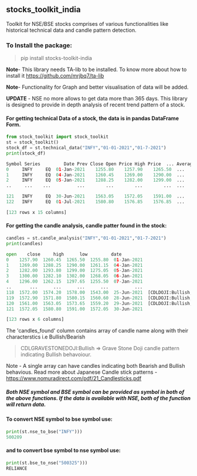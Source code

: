 ## stocks_toolkit_india
Toolkit for NSE/BSE stocks comprises of various functionalities like historical technical data and candle pattern detection.

### To Install the package: 
>pip install stocks-toolkit-india


**Note**- This library needs TA-lib to be installed. To know more about how to install it  https://github.com/mrjbq7/ta-lib

**Note**- Functionality for Graph and better visualisation of data will be added.

**UPDATE** - NSE no more allows to get data more than 365 days. This library is designed to provide in depth analysis of recent trend pattern of a stock. 

#### For getting technical Data of a stock, the data is in pandas DataFrame Form.
```python 
from stock_toolkit import stock_toolkit
st = stock_toolkit()
stock_df = st.technical_data("INFY","01-01-2021","01-7-2021")
print(stock_df)

Symbol Series         Date Prev Close Open Price High Price  ... Average Price Total Traded Quantity        Turnover No. of Trades  Deliverable Qty % Dly Qt to Traded Qty
0     INFY     EQ  01-Jan-2021    1255.80    1257.90    1265.50  ...       1261.66             4253550.0   5366530407.75       97445.0        1089987.0                  25.63
1     INFY     EQ  04-Jan-2021    1260.45    1269.00    1290.00  ...       1278.28             7208454.0   9214400329.00      189946.0        3343139.0                  46.38
2     INFY     EQ  05-Jan-2021    1288.25    1282.00    1299.00  ...       1289.82             8145280.0  10505964474.35      168537.0        3346702.0                  41.09
..     ...    ...          ...        ...        ...        ...  ...           ...                   ...             ...           ...              ...                    ...

121   INFY     EQ  30-Jun-2021    1563.05    1572.05    1591.00  ...       1582.44             6058722.0   9587562981.95      167938.0        3226132.0                  53.25
122   INFY     EQ  01-Jul-2021    1580.80    1576.85    1576.85  ...       1565.56             4814317.0   7537112360.90      150925.0        2996603.0                  62.24

[123 rows x 15 columns]
```

#### For getting the candle analysis, candle patter found in the stock:
```python
candles = st.candle_analysis("INFY","01-01-2021","01-7-2021")
print(candles)

open    close     high      low         date                                      candles_found
0    1257.90  1260.45  1265.50  1255.80  01-Jan-2021                                                 []
1    1269.00  1288.25  1290.00  1261.15  04-Jan-2021                                                 []
2    1282.00  1293.80  1299.00  1275.05  05-Jan-2021                                                 []
3    1300.00  1282.10  1302.00  1268.05  06-Jan-2021                                                 []
4    1296.00  1262.15  1297.65  1255.50  07-Jan-2021                                                 []
..       ...      ...      ...      ...          ...                                                ...
118  1572.00  1574.20  1578.00  1543.00  25-Jun-2021  [CDLDOJI:Bullish, CDLDOJISTAR:Bearish, CDLLONG...
119  1572.90  1571.80  1580.15  1560.60  28-Jun-2021  [CDLDOJI:Bullish, CDLHIGHWAVE:Bearish, CDLLONG...
120  1561.00  1563.05  1573.65  1559.20  29-Jun-2021  [CDLDOJI:Bullish, CDLGRAVESTONEDOJI:Bullish, C...
121  1572.05  1580.80  1591.00  1572.05  30-Jun-2021                          [CDLSHOOTINGSTAR:Bearish]

[123 rows x 6 columns]                                      
```

The 'candles_found' column contains array of candle name along with their characterstics i.e Bullish/Bearish
>CDLGRAVESTONEDOJI:Bullish => Grave Stone Doji candle pattern indicating Bullish behavoiour.

Note - A single array can have candles indicating both Bearish and Bullish behavious. Read more about Japanese Candle stick patterns - https://www.nomuradirect.com/pdf/21_Candlesticks.pdf



##### Both NSE symbol and BSE symbol can be provided as symbol in both of the above functions. If the data is available with NSE, both of the function will return data.

#### To convert NSE symbol to bse symbol use:

```python
print(st.nse_to_bse("INFY")))
500209
```

#### and to convert bse symbol to nse symbol use:
```python
print(st.bse_to_nse("500325")))
RELIANCE
```
